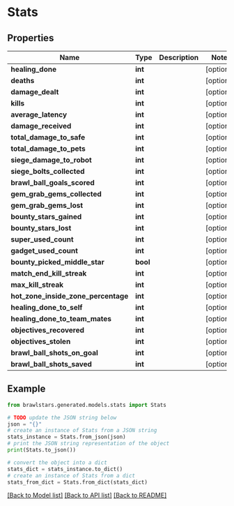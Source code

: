# Stats


## Properties

Name | Type | Description | Notes
------------ | ------------- | ------------- | -------------
**healing_done** | **int** |  | [optional] 
**deaths** | **int** |  | [optional] 
**damage_dealt** | **int** |  | [optional] 
**kills** | **int** |  | [optional] 
**average_latency** | **int** |  | [optional] 
**damage_received** | **int** |  | [optional] 
**total_damage_to_safe** | **int** |  | [optional] 
**total_damage_to_pets** | **int** |  | [optional] 
**siege_damage_to_robot** | **int** |  | [optional] 
**siege_bolts_collected** | **int** |  | [optional] 
**brawl_ball_goals_scored** | **int** |  | [optional] 
**gem_grab_gems_collected** | **int** |  | [optional] 
**gem_grab_gems_lost** | **int** |  | [optional] 
**bounty_stars_gained** | **int** |  | [optional] 
**bounty_stars_lost** | **int** |  | [optional] 
**super_used_count** | **int** |  | [optional] 
**gadget_used_count** | **int** |  | [optional] 
**bounty_picked_middle_star** | **bool** |  | [optional] 
**match_end_kill_streak** | **int** |  | [optional] 
**max_kill_streak** | **int** |  | [optional] 
**hot_zone_inside_zone_percentage** | **int** |  | [optional] 
**healing_done_to_self** | **int** |  | [optional] 
**healing_done_to_team_mates** | **int** |  | [optional] 
**objectives_recovered** | **int** |  | [optional] 
**objectives_stolen** | **int** |  | [optional] 
**brawl_ball_shots_on_goal** | **int** |  | [optional] 
**brawl_ball_shots_saved** | **int** |  | [optional] 

## Example

```python
from brawlstars.generated.models.stats import Stats

# TODO update the JSON string below
json = "{}"
# create an instance of Stats from a JSON string
stats_instance = Stats.from_json(json)
# print the JSON string representation of the object
print(Stats.to_json())

# convert the object into a dict
stats_dict = stats_instance.to_dict()
# create an instance of Stats from a dict
stats_from_dict = Stats.from_dict(stats_dict)
```
[[Back to Model list]](../README.md#documentation-for-models) [[Back to API list]](../README.md#documentation-for-api-endpoints) [[Back to README]](../README.md)


